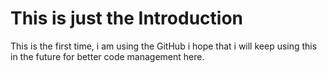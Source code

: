 # This is just the Introduction
This is the first time, i am using the GitHub i hope that i will keep using this in the future for better code management here.